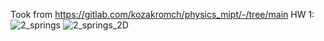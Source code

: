 Took from https://gitlab.com/kozakromch/physics_mipt/-/tree/main
HW 1:
![2_springs](https://github.com/Overbyaka/mipt_physics/assets/27295020/33d2f5a0-81c5-4d03-8ac9-976ed59e58c8)
![2_springs_2D](https://github.com/Overbyaka/mipt_physics/assets/27295020/c26fdf4d-e10a-4271-89ff-eec4ae1b41b5)
